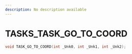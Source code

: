 ```yaml
---
description: No description available 
---
```


# TASKS\_TASK_GO_TO_COORD

```cpp
void TASK_GO_TO_COORD(int _Unk0, int _Unk1, int _Unk2);
```